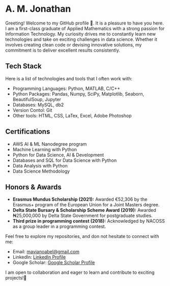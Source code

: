 # A. M. Jonathan

Greeting! Welcome to my GitHub profile 👋. It is a pleasure to have you here. I am a first-class graduate of Applied Mathematics with a strong passion for Information Technology. My curiosity drives me to constantly learn new technologies and take on exciting challenges in data science. Whether it involves creating clean code or devising innovative solutions, my commitment is to deliver excellent results consistently.

## Tech Stack
Here is a list of technologies and tools that I often work with:

- Programming Languages: Python, MATLAB, C/C++
- Python Packages: Pandas, Numpy, SciPy, Matplotlib, Seaborn, BeautifulSoup, Jupyter
- Databases: MySQL, db2
- Version Contol: Git
- Other tools: HTML, CSS, LaTex, Excel, Adobe Photoshop

## Certifications

- AWS AI & ML Nanodegree program
- Machine Learning with Python
- Python for Data Science, AI & Development
- Databases and SQL for Data Science with Python
- Data Analysis with Python
- Data Science Methodology

## Honors & Awards

- **Erasmus Mundus Scholarship (2021):** Awarded €52,306 by the Erasmus+ program of the European Union for a Joint Masters degree.
- **Delta State Bursary & Scholarship Scheme Award (2019):** Awarded ₦25,000,000 by Delta State Government for postgraduate studies.
- **Third prize in programming contest (2018):** Acknowledged by NACOSS as a group leader in a programming contest.

Feel free to explore my repositories, and don not hesitate to connect with me:
- Email: [mavianoabel@gmail.com](mailto:mavianoabel@gmail.com)
- LinkedIn: [LinkedIn Profile](https://www.linkedin.com/in/abel-jonathan-a69010183/)
- Google Scholar: [Google Scholar Profile](https://scholar.google.com/citations?user=tukcSV0AAAAJ&hl=en)


I am open to collaboration and eager to learn and contribute to exciting projects!🦾
